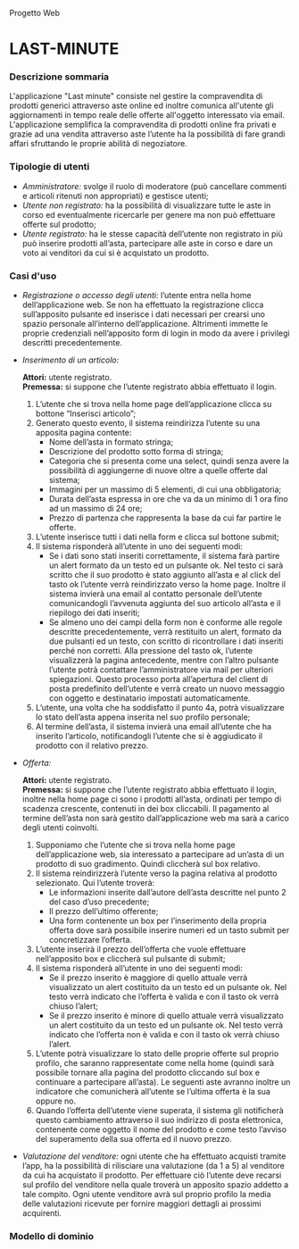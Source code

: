Progetto Web
# LAST-MINUTE

### Descrizione sommaria
L'applicazione "Last minute" consiste nel gestire la compravendita di prodotti generici attraverso aste online ed inoltre comunica all'utente gli aggiornamenti in tempo reale delle offerte all'oggetto interessato via email.
L'applicazione semplifica la compravendita di prodotti online fra privati e grazie ad una vendita attraverso aste l’utente ha la possibilità di fare grandi affari sfruttando le proprie abilità di negoziatore. 

### Tipologie di utenti
* _Amministratore:_ svolge il ruolo di moderatore (può cancellare commenti e articoli ritenuti non appropriati) e gestisce utenti;
* _Utente non registrato:_ ha la possibilità di visualizzare tutte le aste in corso ed eventualmente ricercarle per genere ma non può effettuare offerte sul prodotto;
* _Utente registrato:_ ha le stesse capacità dell’utente non registrato in più può inserire prodotti all’asta, partecipare alle aste in corso e dare un voto ai venditori da cui si è acquistato un prodotto.

### Casi d'uso
* _Registrazione o accesso degli utenti:_ l’utente entra nella home dell’applicazione web. Se non ha effettuato la registrazione clicca sull’apposito pulsante ed inserisce i dati necessari per crearsi uno spazio personale all’interno dell’applicazione. Altrimenti immette le proprie credenziali nell’apposito form di login in modo da avere i privilegi descritti precedentemente.
* _Inserimento di un articolo:_  
  
  __Attori:__ utente registrato.  
  __Premessa:__ si suppone che l’utente registrato abbia effettuato il login.  
    
  1. L’utente che si trova nella home page dell’applicazione clicca su bottone “Inserisci articolo”;
  2. Generato questo evento, il sistema reindirizza l’utente su una apposita pagina contente:
        * Nome dell’asta in formato stringa;
        * Descrizione del prodotto sotto forma di stringa;
        * Categoria che si presenta come una select, quindi senza avere la possibilità di aggiungerne di nuove oltre a quelle offerte dal sistema;
        * Immagini per un massimo di 5 elementi, di cui una obbligatoria;
        * Durata dell’asta espressa in ore che va da un minimo di 1 ora fino ad un massimo di 24 ore;
        * Prezzo di partenza che rappresenta la base da cui far partire le offerte.
  3. L’utente inserisce tutti i dati nella form e clicca sul bottone submit;
  4. Il sistema risponderà all’utente in uno dei seguenti modi:
        * Se i dati sono stati inseriti correttamente, il sistema farà partire un alert formato da un testo ed un pulsante ok. Nel testo ci sarà scritto che il suo prodotto è stato aggiunto all’asta e al click del tasto ok l’utente verrà reindirizzato verso la home page. Inoltre il sistema invierà una email al contatto personale dell’utente comunicandogli l’avvenuta aggiunta del suo articolo all’asta e il riepilogo dei dati inseriti;
        * Se almeno uno dei campi della form non è conforme alle regole descritte precedentemente, verrà restituito un alert, formato da due pulsanti ed un testo, con scritto di ricontrollare i dati inseriti perché non corretti. Alla pressione del tasto ok, l’utente visualizzerà la pagina antecedente, mentre con l’altro pulsante l’utente potrà contattare l’amministratore via mail per ulteriori spiegazioni. Questo processo porta all’apertura del client di posta predefinito dell’utente e verrà creato un nuovo messaggio con oggetto e destinatario impostati automaticamente.
  5. L’utente, una volta che ha soddisfatto il punto 4a, potrà visualizzare lo stato dell’asta appena inserita nel suo profilo personale;
  6. Al termine dell’asta, il sistema invierà una email all’utente che ha inserito l’articolo, notificandogli l’utente che si è aggiudicato il prodotto con il relativo prezzo.
* _Offerta:_  
  
  __Attori:__ utente registrato.  
  __Premessa:__ si suppone che l’utente registrato abbia effettuato il login, inoltre nella home page ci sono i prodotti all’asta, ordinati per tempo di scadenza crescente, contenuti in dei box cliccabili. Il pagamento al termine dell’asta non sarà gestito dall’applicazione web ma sarà a carico degli utenti coinvolti.  
    
  1. Supponiamo che l’utente che si trova nella home page dell’applicazione web, sia interessato a partecipare ad un’asta di un prodotto di suo gradimento. Quindi cliccherà sul box relativo.
  2. Il sistema reindirizzerà l’utente verso la pagina relativa al prodotto selezionato. Qui l’utente troverà:
        * Le informazioni inserite dall’autore dell’asta descritte nel punto 2 del caso d’uso precedente;
        * Il prezzo dell’ultimo offerente;
        * Una form contenente un box per l’inserimento della propria offerta dove sarà possibile inserire numeri ed un tasto submit per concretizzare l’offerta.
  3. L’utente inserirà il prezzo dell’offerta che vuole effettuare nell’apposito box e cliccherà sul pulsante di submit;
  4. Il sistema risponderà all’utente in uno dei seguenti modi:
        * Se il prezzo inserito è maggiore di quello attuale verrà visualizzato un alert costituito da un testo ed un pulsante ok. Nel testo verrà indicato che l’offerta è valida e con il tasto ok verrà chiuso l’alert;
        * Se il prezzo inserito è minore di quello attuale verrà visualizzato un alert costituito da un testo ed un pulsante ok. Nel testo verrà indicato che l’offerta non è valida e con il tasto ok verrà chiuso l’alert.
  5. L’utente potrà visualizzare lo stato delle proprie offerte sul proprio profilo, che saranno rappresentate come nella home (quindi sarà possibile tornare alla pagina del prodotto cliccando sul box e continuare a partecipare all’asta). Le seguenti aste avranno inoltre un indicatore che comunicherà all’utente se l’ultima offerta è la sua oppure no.
  6. Quando l’offerta dell’utente viene superata, il sistema gli notificherà questo cambiamento attraverso il suo indirizzo di posta elettronica, contenente come oggetto il nome del prodotto e come testo l’avviso del superamento della sua offerta ed il nuovo prezzo. 
* _Valutazione del venditore:_ ogni utente che ha effettuato acquisti tramite l’app, ha la possibilità di rilisciare una valutazione (da 1 a 5) al venditore da cui ha acquistato il prodotto. Per effettuare ciò l’utente deve recarsi sul profilo del venditore nella quale troverà un apposito spazio addetto a tale compito. Ogni utente venditore avrà sul proprio profilo la media delle valutazioni ricevute per fornire maggiori dettagli ai prossimi acquirenti.

### Modello di dominio